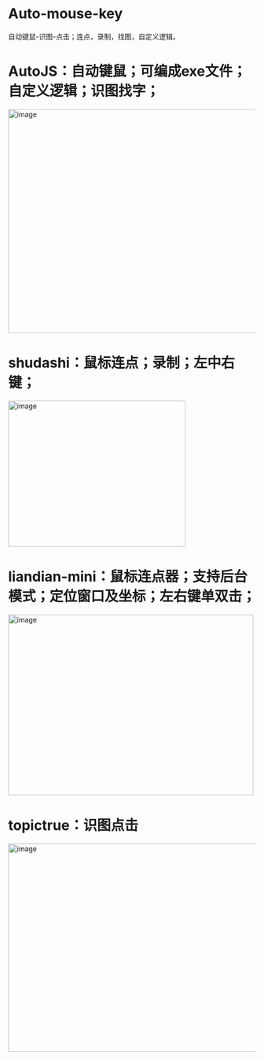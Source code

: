# Auto-mouse-key

自动键鼠-识图-点击；连点，录制，找图，自定义逻辑。

# AutoJS：自动键鼠；可编成exe文件；自定义逻辑；识图找字；

<img width="725" height="454" alt="image" src="https://github.com/user-attachments/assets/95701e20-8927-49f2-a9bb-ef737f795718" />


# shudashi：鼠标连点；录制；左中右键；

<img width="361" height="296" alt="image" src="https://github.com/user-attachments/assets/ad7da84d-35da-4182-9199-972c21682abd" />


# liandian-mini：鼠标连点器；支持后台模式；定位窗口及坐标；左右键单双击；

<img width="499" height="367" alt="image" src="https://github.com/user-attachments/assets/67e7b5aa-80d7-4be8-b9e9-85b77f369871" />

# topictrue：识图点击
<img width="1155" height="423" alt="image" src="https://github.com/user-attachments/assets/825b21f1-f7df-4d41-90c7-1d11975e21d9" />



